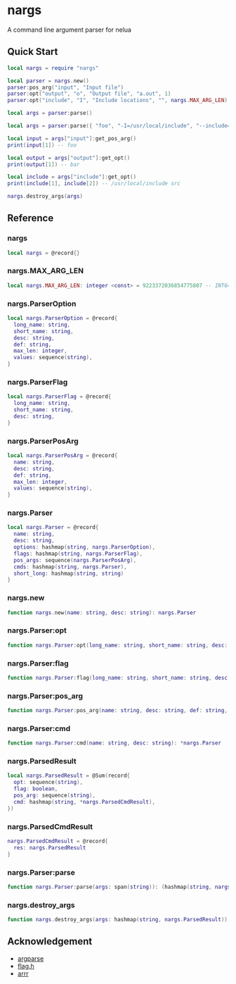 # nargs
A command line argument parser for nelua

## Quick Start
```lua
local nargs = require "nargs"

local parser = nargs.new()
parser:pos_arg("input", "Input file")
parser:opt("output", "o", "Output file", "a.out", 1)
parser:opt("include", "I", "Include locations", "", nargs.MAX_ARG_LEN)

local args = parser:parse()

local args = parser:parse({ "foo", "-I=/usr/local/include", "--include=src", "-o", "bar" })

local input = args["input"]:get_pos_arg()
print(input[1]) -- foo

local output = args["output"]:get_opt()
print(output[1]) -- bar

local include = args["include"]:get_opt()
print(include[1], include[2]) -- /usr/local/include src

nargs.destroy_args(args)
```
## Reference

### nargs

```lua
local nargs = @record{}
```

### nargs.MAX_ARG_LEN

```lua
local nargs.MAX_ARG_LEN: integer <const> = 9223372036854775807 -- INT64_MAX
```

### nargs.ParserOption

```lua
local nargs.ParserOption = @record{
  long_name: string,
  short_name: string,
  desc: string,
  def: string,
  max_len: integer,
  values: sequence(string),
}
```

### nargs.ParserFlag

```lua
local nargs.ParserFlag = @record{
  long_name: string,
  short_name: string,
  desc: string,
}
```

### nargs.ParserPosArg

```lua
local nargs.ParserPosArg = @record{
  name: string,
  desc: string,
  def: string,
  max_len: integer,
  values: sequence(string),
}
```

### nargs.Parser

```lua
local nargs.Parser = @record{
  name: string,
  desc: string,
  options: hashmap(string, nargs.ParserOption),
  flags: hashmap(string, nargs.ParserFlag),
  pos_args: sequence(nargs.ParserPosArg),
  cmds: hashmap(string, nargs.Parser),
  short_long: hashmap(string, string)
}
```

### nargs.new

```lua
function nargs.new(name: string, desc: string): nargs.Parser
```

### nargs.Parser:opt

```lua
function nargs.Parser:opt(long_name: string, short_name: string, desc: string, def: string, max_len: integer)
```

### nargs.Parser:flag

```lua
function nargs.Parser:flag(long_name: string, short_name: string, desc: string)
```

### nargs.Parser:pos_arg

```lua
function nargs.Parser:pos_arg(name: string, desc: string, def: string, max_len: integer)
```

### nargs.Parser:cmd

```lua
function nargs.Parser:cmd(name: string, desc: string): *nargs.Parser
```

### nargs.ParsedResult

```lua
local nargs.ParsedResult = @Sum(record{
  opt: sequence(string),
  flag: boolean,
  pos_arg: sequence(string),
  cmd: hashmap(string, *nargs.ParsedCmdResult),
})
```

### nargs.ParsedCmdResult

```lua
nargs.ParsedCmdResult = @record{
  res: nargs.ParsedResult
}
```

### nargs.Parser:parse

```lua
function nargs.Parser:parse(args: span(string)): (hashmap(string, nargs.ParsedResult), sequence(string))
```

### nargs.destroy_args

```lua
function nargs.destroy_args(args: hashmap(string, nargs.ParsedResult))
```

## Acknowledgement
- [argparse](https://github.com/mpeterv/argparse)
- [flag.h](https://github.com/tsoding/flag.h)
- [arrr](https://github.com/DarkWiiPlayer/arrr)

